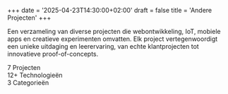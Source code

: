 +++
date = '2025-04-23T14:30:00+02:00'
draft = false
title = 'Andere Projecten'
+++

<link rel="stylesheet" href="/css/custom.css">

<div class="projects-intro">
  <p>Een verzameling van diverse projecten die webontwikkeling, IoT, mobiele apps en creatieve experimenten omvatten. Elk project vertegenwoordigt een unieke uitdaging en leerervaring, van echte klantprojecten tot innovatieve proof-of-concepts.</p>
</div>

<div class="projects-stats">
  <div class="stat-item">
    <span class="stat-number">7</span>
    <span class="stat-label">Projecten</span>
  </div>
  <div class="stat-item">
    <span class="stat-number">12+</span>
    <span class="stat-label">Technologieën</span>
  </div>
  <div class="stat-item">
    <span class="stat-number">3</span>
    <span class="stat-label">Categorieën</span>
  </div>
</div>
